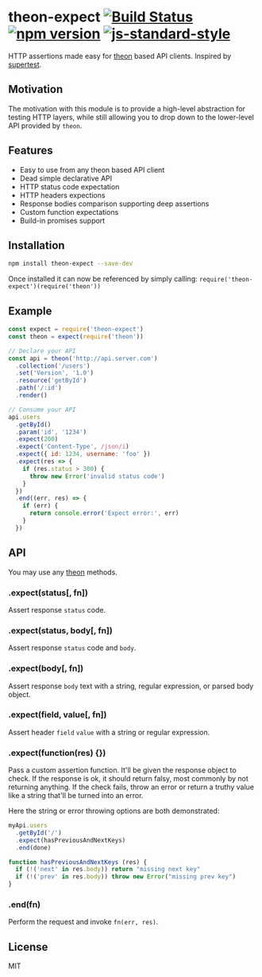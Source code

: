 # theon-expect [![Build Status](https://travis-ci.org/theonjs/expect.svg?branch=master)](https://travis-ci.org/theonjs/expect) [![npm version](https://badge.fury.io/js/theon-expect.svg)](https://www.npmjs.com/package/theon-expect) [![js-standard-style](https://img.shields.io/badge/code%20style-standard-brightgreen.svg)](http://standardjs.com)

HTTP assertions made easy for [theon](http://github.com/h2non/theon) based API clients. Inspired by [supertest](https://github.com/visionmedia/supertest).

## Motivation

The motivation with this module is to provide a high-level abstraction for testing
HTTP layers, while still allowing you to drop down to the lower-level API provided by `theon`.

## Features

- Easy to use from any theon based API client
- Dead simple declarative API
- HTTP status code expectation
- HTTP headers expections
- Response bodies comparison supporting deep assertions
- Custom function expectations
- Build-in promises support

## Installation

```bash
npm install theon-expect --save-dev
```

Once installed it can now be referenced by simply calling: ```require('theon-expect')(require('theon'))```

## Example

```js
const expect = require('theon-expect')
const theon = expect(require('theon'))

// Declare your API
const api = theon('http://api.server.com')
  .collection('/users')
  .set('Version', '1.0')
  .resource('getById')
  .path('/:id')
  .render()

// Consume your API
api.users
  .getById()
  .param('id', '1234')
  .expect(200)
  .expect('Content-Type', /json/i)
  .expect({ id: 1234, username: 'foo' })
  .expect(res => {
    if (res.status > 300) {
      throw new Error('invalid status code')
    }
  })
  .end((err, res) => {
    if (err) {
      return console.error('Expect error:', err)
    }
  })
```

## API

You may use any [theon](http://github.com/h2non/theon) methods.

### .expect(status[, fn])

Assert response `status` code.

### .expect(status, body[, fn])

Assert response `status` code and `body`.

### .expect(body[, fn])

Assert response `body` text with a string, regular expression, or
parsed body object.

### .expect(field, value[, fn])

Assert header `field` `value` with a string or regular expression.

### .expect(function(res) {})

Pass a custom assertion function. It'll be given the response object to check. If the response is ok, it should return falsy, most commonly by not returning anything. If the check fails, throw an error or return a truthy value like a string that'll be turned into an error.

Here the string or error throwing options are both demonstrated:

```js
myApi.users
  .getById('/')
  .expect(hasPreviousAndNextKeys)
  .end(done)

function hasPreviousAndNextKeys (res) {
  if (!('next' in res.body)) return "missing next key"
  if (!('prev' in res.body)) throw new Error("missing prev key")
}
```

### .end(fn)

Perform the request and invoke `fn(err, res)`.

## License

MIT

